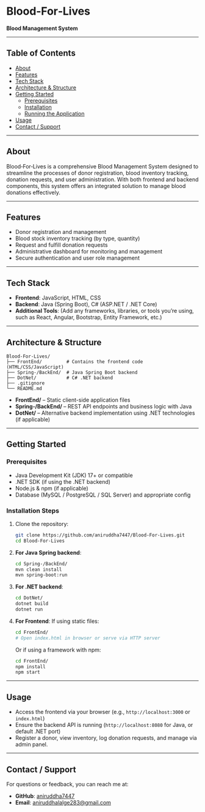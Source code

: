 # Blood‑For‑Lives

**Blood Management System**

---

##  Table of Contents
- [About](#about)
- [Features](#features)
- [Tech Stack](#tech-stack)
- [Architecture & Structure](#architecture--structure)
- [Getting Started](#getting-started)
  - [Prerequisites](#prerequisites)
  - [Installation](#installation)
  - [Running the Application](#running-the-application)
- [Usage](#usage)
- [Contact / Support](#contact--support)

---

## About
Blood‑For‑Lives is a comprehensive Blood Management System designed to streamline the processes of donor registration, blood inventory tracking, donation requests, and user administration. With both frontend and backend components, this system offers an integrated solution to manage blood donations effectively.

---

## Features
- Donor registration and management
- Blood stock inventory tracking (by type, quantity)
- Request and fulfill donation requests
- Administrative dashboard for monitoring and management
- Secure authentication and user role management

---

## Tech Stack
- **Frontend**: JavaScript, HTML, CSS
- **Backend**: Java (Spring Boot), C# (ASP.NET / .NET Core)
- **Additional Tools**: (Add any frameworks, libraries, or tools you’re using, such as React, Angular, Bootstrap, Entity Framework, etc.)

---

## Architecture & Structure
```
Blood‑For‑Lives/
├── FrontEnd/         # Contains the frontend code (HTML/CSS/JavaScript)
├── Spring‑/BackEnd/  # Java Spring Boot backend
├── DotNet/           # C# .NET backend
├── .gitignore
└── README.md
```
- **FrontEnd/** – Static client-side application files
- **Spring‑/BackEnd/** – REST API endpoints and business logic with Java
- **DotNet/** – Alternative backend implementation using .NET technologies (if applicable)

---

## Getting Started

### Prerequisites
- Java Development Kit (JDK) 17+ or compatible
- .NET SDK (if using the .NET backend)
- Node.js & npm (if applicable)
- Database (MySQL / PostgreSQL / SQL Server) and appropriate config

### Installation Steps
1. Clone the repository:
   ```bash
   git clone https://github.com/aniruddha7447/Blood-For-Lives.git
   cd Blood‑For‑Lives
   ```

2. **For Java Spring backend**:
   ```bash
   cd Spring‑/BackEnd/
   mvn clean install
   mvn spring-boot:run
   ```
   
3. **For .NET backend**:
   ```bash
   cd DotNet/
   dotnet build
   dotnet run
   ```

4. **For Frontend**:
   If using static files:
   ```bash
   cd FrontEnd/
   # Open index.html in browser or serve via HTTP server
   ```
   Or if using a framework with npm:
   ```bash
   cd FrontEnd/
   npm install
   npm start
   ```

---

## Usage
- Access the frontend via your browser (e.g., `http://localhost:3000` or `index.html`)
- Ensure the backend API is running (`http://localhost:8080` for Java, or default .NET port)
- Register a donor, view inventory, log donation requests, and manage via admin panel.

---


## Contact / Support
For questions or feedback, you can reach me at:
- **GitHub**: [aniruddha7447](https://github.com/aniruddha7447)
- **Email**: aniruddhalalge283@gmail.com
